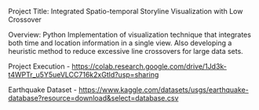 Project Title: Integrated Spatio-temporal Storyline Visualization with Low Crossover

Overview: Python Implementation of visualization technique that integrates both time and location information in a single view. Also developing a heuristic method to reduce excessive line crossovers for large data sets.

Project Execution - https://colab.research.google.com/drive/1Jd3k-t4WPTr_u5Y5ueVLCC716k2xGtld?usp=sharing

Earthquake Dataset - https://www.kaggle.com/datasets/usgs/earthquake-database?resource=download&select=database.csv
